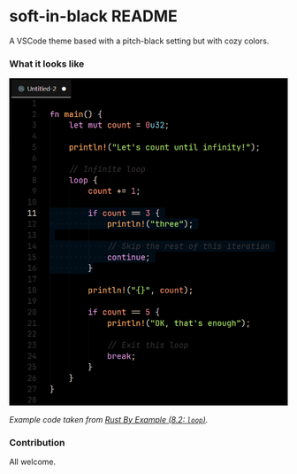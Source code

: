 # soft-in-black README
A VSCode theme based with a pitch-black setting but with cozy colors.

### What it looks like
<img src="https://raw.githubusercontent.com/catapillie/soft-in-black/refs/heads/master/res/preview.png">

*Example code taken from [Rust By Example (8.2: `loop`)](https://doc.rust-lang.org/rust-by-example/flow_control/loop.html).*

### Contribution
All welcome.